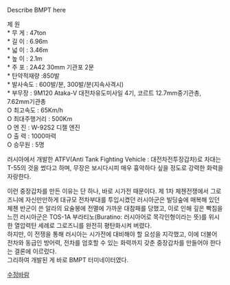 Describe BMPT here

제 원﻿  
﻿ * 무 게 : 47ton  
﻿ * 길 이﻿ : 6.96m  
﻿ * 넓 이 : 3.46m  
﻿﻿ * 높 이 : 2.1m  
﻿﻿ * 주 포 : 2A42 30mm 기관포 2문  
﻿ * 탄약적재량 :850발  
﻿ * 발사속도 : 600발/분, 300발/분(지속사격시)  
﻿﻿ * 부무장 : 9M120 Ataka-V 대전차유도미사일 4기, 코르트 12.7mm중기관총, 7.62mm기관총  
﻿O ﻿최고속도 : 65Km/h  
﻿O 최대주행거리 : 500Km  
﻿O 엔 진 : W-92S2 디젤 엔진  
﻿O 출 력 : 1000마력  
﻿O 승무원 : 5명

러시아에서 개발한 ATFV(Anti Tank Fighting Vehicle : 대전차전투장갑차)로 차대는 T-55의 것을 썼다고 하며,
무장은 보시다시피 매우 흉악하다 싶을 정도로 강력한 화력을 자랑한다.

이런 중장갑차를 만든 이유는 단 하나, 바로 시가전 때문이다. 제 1차 체첸전쟁에서 그로즈니에 자신만만하게 대규모 전차부대를 투입시켰던
러시아군은 빌딩숲에 매복해 있던 체첸 반군이 쓴 알라의 요술봉에 전멸에 가까운 대참패를 당했고, 이로 인해 깊은 빡침을 느낀 러시아군은
TOS-1A 부라티노(Buratino: 러시아어로 목각인형이라는 뜻)를 위시한 열압력탄 세례로 그로즈니를 완전히 평탄화시켜 버렸다.  
하지만, 이 전쟁을 통해 러시아는 시가전에 대비해야 할 요성을 지각했고, 이에 더불어 전차와 동급인 방어력, 전차를 엄호할 수 있는 화력까지
갖춘 중장갑차를 만들어야 한다는 결론에 이르렀다.  
그리하여 개발된 게 바로 BMPT 터미네이터였다.

[수정바람](%EC%88%98%EC%A0%95%EB%B0%94%EB%9E%8C.md)


